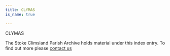 ```yaml
---
title: CLYMAS
is_name: true

---
```


CLYMAS


The Stoke Climsland Parish Archive holds material under this index entry. To find out more please [contact us](/contact/)
